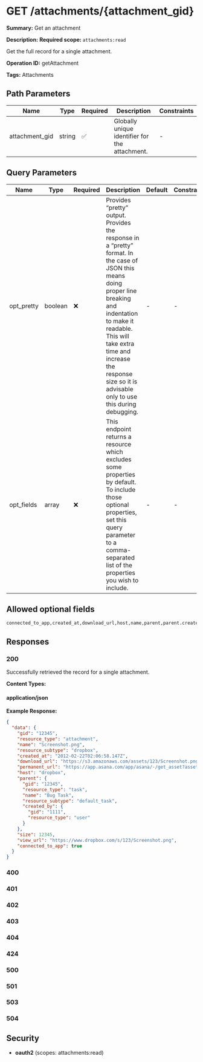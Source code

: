 # GET /attachments/{attachment_gid}

**Summary:** Get an attachment

**Description:** <b>Required scope: </b><code>attachments:read</code>

Get the full record for a single attachment.

**Operation ID:** getAttachment

**Tags:** Attachments

## Path Parameters

| Name | Type | Required | Description | Constraints |
|------|------|----------|-------------|-------------|
| attachment_gid | string | ✅ | Globally unique identifier for the attachment. | - |

## Query Parameters

| Name | Type | Required | Description | Default | Constraints |
|------|------|----------|-------------|---------|-------------|
| opt_pretty | boolean | ❌ | Provides “pretty” output. Provides the response in a “pretty” format. In the case of JSON this means doing proper line breaking and indentation to make it readable. This will take extra time and increase the response size so it is advisable only to use this during debugging. | - | - |
| opt_fields | array | ❌ | This endpoint returns a resource which excludes some properties by default. To include those optional properties, set this query parameter to a comma-separated list of the properties you wish to include. | - | - |

## Allowed optional fields

```
connected_to_app,created_at,download_url,host,name,parent,parent.created_by,parent.name,parent.resource_subtype,permanent_url,resource_subtype,size,view_url
```

## Responses

### 200

Successfully retrieved the record for a single attachment.

**Content Types:**

#### application/json

**Example Response:**

```json
{
  "data": {
    "gid": "12345",
    "resource_type": "attachment",
    "name": "Screenshot.png",
    "resource_subtype": "dropbox",
    "created_at": "2012-02-22T02:06:58.147Z",
    "download_url": "https://s3.amazonaws.com/assets/123/Screenshot.png",
    "permanent_url": "https://app.asana.com/app/asana/-/get_asset?asset_id=1234567890",
    "host": "dropbox",
    "parent": {
      "gid": "12345",
      "resource_type": "task",
      "name": "Bug Task",
      "resource_subtype": "default_task",
      "created_by": {
        "gid": "1111",
        "resource_type": "user"
      }
    },
    "size": 12345,
    "view_url": "https://www.dropbox.com/s/123/Screenshot.png",
    "connected_to_app": true
  }
}
```

### 400

<reference>

### 401

<reference>

### 402

<reference>

### 403

<reference>

### 404

<reference>

### 424

<reference>

### 500

<reference>

### 501

<reference>

### 503

<reference>

### 504

<reference>

## Security

- **oauth2** (scopes: attachments:read)

